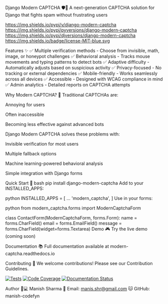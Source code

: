 Django Modern CAPTCHA 🛡️🤖
A next-generation CAPTCHA solution for Django that fights spam without frustrating users

https://img.shields.io/pypi/v/django-modern-captcha
https://img.shields.io/pypi/pyversions/django-modern-captcha
https://img.shields.io/pypi/djversions/django-modern-captcha
https://img.shields.io/badge/license-MIT-blue.svg

Features ✨
✅ Multiple verification methods - Choose from invisible, math, image, or honeypot challenges
✅ Behavioral analysis - Tracks mouse movements and typing patterns to detect bots
✅ Adaptive difficulty - Automatically adjusts based on suspicious activity
✅ Privacy-focused - No tracking or external dependencies
✅ Mobile-friendly - Works seamlessly across all devices
✅ Accessible - Designed with WCAG compliance in mind
✅ Admin analytics - Detailed reports on CAPTCHA attempts

Why Modern CAPTCHA? 🤔
Traditional CAPTCHAs are:

Annoying for users

Often inaccessible

Becoming less effective against advanced bots

Django Modern CAPTCHA solves these problems with:

Invisible verification for most users

Multiple fallback options

Machine learning-powered behavioral analysis

Simple integration with Django forms


Quick Start 🚀
bash
pip install django-modern-captcha
Add to your INSTALLED_APPS:

python
INSTALLED_APPS = [
    ...
    'modern_captcha',
]
Use in your forms:

python
from modern_captcha.forms import ModernCaptchaForm

class ContactForm(ModernCaptchaForm, forms.Form):
    name = forms.CharField()
    email = forms.EmailField()
    message = forms.CharField(widget=forms.Textarea)
Demo 🎮
Try the live demo (coming soon)

Documentation 📚
Full documentation available at modern-captcha.readthedocs.io

Contributing 🤝
We welcome contributions! Please see our Contribution Guidelines.


[![Tests](https://github.com/manish-codefyn/django-modern-captcha/actions/workflows/tests.yml/badge.svg)](https://github.com/manish-codefyn/django-modern-captcha/actions/workflows/tests.yml)
[![Code Coverage](https://codecov.io/gh/manish-codefyn/django-modern-captcha/branch/main/graph/badge.svg)](https://codecov.io/gh/manish-codefyn/django-modern-captcha)
[![Documentation Status](https://readthedocs.org/projects/django-modern-captcha/badge/?version=latest)](https://django-modern-captcha.readthedocs.io/en/latest/?badge=latest)


Author 👨💻
Manish Sharma
📧 Email: manis.shr@gmail.com
🐱 GitHub: manish-codefyn